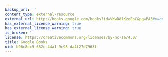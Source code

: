 ```yaml
---
backup_url: ''
content_type: external-resource
external_url: http://books.google.com/books?id=VKwD8lKzeEoC&pg=PA3#v=onepage
has_external_licence_warning: true
has_external_license_warning: true
is_broken: ''
license: https://creativecommons.org/licenses/by-nc-sa/4.0/
title: Google Books
uid: b96c8ec9-682c-44a1-9c98-da4f27d7963f
---
```

